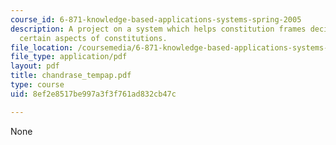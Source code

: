 ```yaml
---
course_id: 6-871-knowledge-based-applications-systems-spring-2005
description: A project on a system which helps constitution frames decide on and structure
  certain aspects of constitutions.
file_location: /coursemedia/6-871-knowledge-based-applications-systems-spring-2005/8ef2e8517be997a3f3f761ad832cb47c_chandrase_tempap.pdf
file_type: application/pdf
layout: pdf
title: chandrase_tempap.pdf
type: course
uid: 8ef2e8517be997a3f3f761ad832cb47c

---
```

None